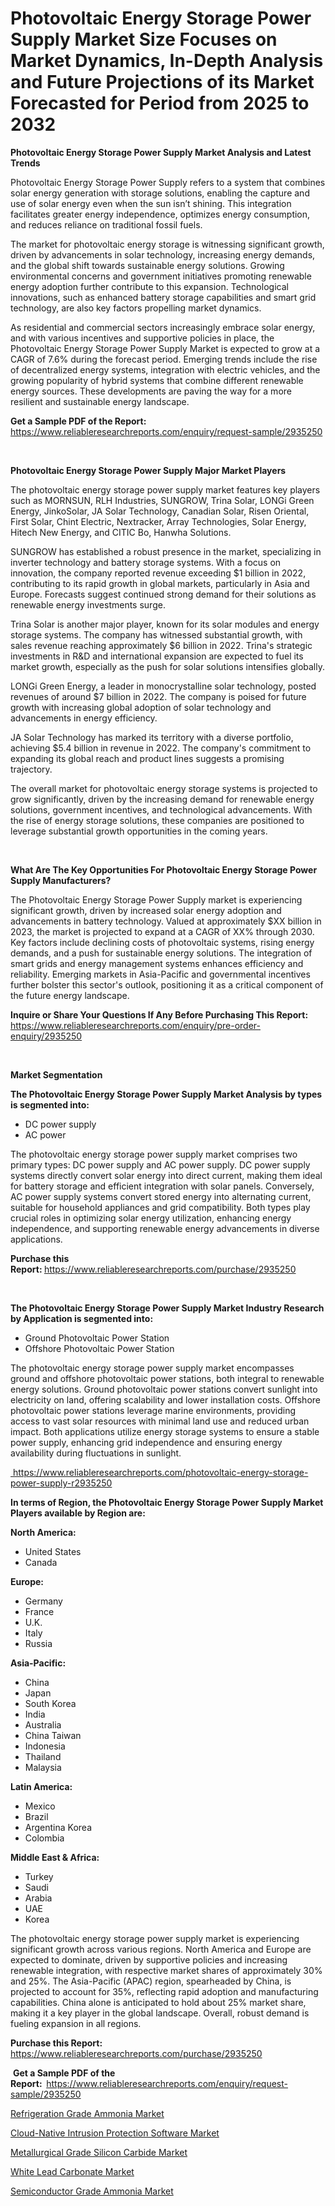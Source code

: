 <p><h1>Photovoltaic Energy Storage Power Supply Market Size Focuses on Market Dynamics, In-Depth Analysis and Future Projections of its Market Forecasted for Period from 2025 to 2032</h1></p><p><strong>Photovoltaic Energy Storage Power Supply Market Analysis and Latest Trends</strong></p>
<p><p>Photovoltaic Energy Storage Power Supply refers to a system that combines solar energy generation with storage solutions, enabling the capture and use of solar energy even when the sun isn’t shining. This integration facilitates greater energy independence, optimizes energy consumption, and reduces reliance on traditional fossil fuels.</p><p>The market for photovoltaic energy storage is witnessing significant growth, driven by advancements in solar technology, increasing energy demands, and the global shift towards sustainable energy solutions. Growing environmental concerns and government initiatives promoting renewable energy adoption further contribute to this expansion. Technological innovations, such as enhanced battery storage capabilities and smart grid technology, are also key factors propelling market dynamics.</p><p>As residential and commercial sectors increasingly embrace solar energy, and with various incentives and supportive policies in place, the Photovoltaic Energy Storage Power Supply Market is expected to grow at a CAGR of 7.6% during the forecast period. Emerging trends include the rise of decentralized energy systems, integration with electric vehicles, and the growing popularity of hybrid systems that combine different renewable energy sources. These developments are paving the way for a more resilient and sustainable energy landscape.</p></p>
<p><strong>Get a Sample PDF of the Report:&nbsp;</strong> <a href="https://www.reliableresearchreports.com/enquiry/request-sample/2935250?utm_campaign=102&utm_medium=2&utm_source=Github&utm_content=ia&utm_term=14032025&utm_id=photovoltaic-energy-storage-power-supply">https://www.reliableresearchreports.com/enquiry/request-sample/2935250</a></p>
<p>&nbsp;</p>
<p><strong>Photovoltaic Energy Storage Power Supply Major Market Players</strong></p>
<p><p>The photovoltaic energy storage power supply market features key players such as MORNSUN, RLH Industries, SUNGROW, Trina Solar, LONGi Green Energy, JinkoSolar, JA Solar Technology, Canadian Solar, Risen Oriental, First Solar, Chint Electric, Nextracker, Array Technologies, Solar Energy, Hitech New Energy, and CITIC Bo, Hanwha Solutions. </p><p>SUNGROW has established a robust presence in the market, specializing in inverter technology and battery storage systems. With a focus on innovation, the company reported revenue exceeding $1 billion in 2022, contributing to its rapid growth in global markets, particularly in Asia and Europe. Forecasts suggest continued strong demand for their solutions as renewable energy investments surge.</p><p>Trina Solar is another major player, known for its solar modules and energy storage systems. The company has witnessed substantial growth, with sales revenue reaching approximately $6 billion in 2022. Trina's strategic investments in R&D and international expansion are expected to fuel its market growth, especially as the push for solar solutions intensifies globally.</p><p>LONGi Green Energy, a leader in monocrystalline solar technology, posted revenues of around $7 billion in 2022. The company is poised for future growth with increasing global adoption of solar technology and advancements in energy efficiency.</p><p>JA Solar Technology has marked its territory with a diverse portfolio, achieving $5.4 billion in revenue in 2022. The company's commitment to expanding its global reach and product lines suggests a promising trajectory.</p><p>The overall market for photovoltaic energy storage systems is projected to grow significantly, driven by the increasing demand for renewable energy solutions, government incentives, and technological advancements. With the rise of energy storage solutions, these companies are positioned to leverage substantial growth opportunities in the coming years.</p></p>
<p>&nbsp;</p>
<p><strong>What Are The Key Opportunities For Photovoltaic Energy Storage Power Supply Manufacturers?</strong></p>
<p><p>The Photovoltaic Energy Storage Power Supply market is experiencing significant growth, driven by increased solar energy adoption and advancements in battery technology. Valued at approximately $XX billion in 2023, the market is projected to expand at a CAGR of XX% through 2030. Key factors include declining costs of photovoltaic systems, rising energy demands, and a push for sustainable energy solutions. The integration of smart grids and energy management systems enhances efficiency and reliability. Emerging markets in Asia-Pacific and governmental incentives further bolster this sector's outlook, positioning it as a critical component of the future energy landscape.</p></p>
<p><strong>Inquire or Share Your Questions If Any Before Purchasing This Report:</strong> <a href="https://www.reliableresearchreports.com/enquiry/pre-order-enquiry/2935250?utm_campaign=102&utm_medium=2&utm_source=Github&utm_content=ia&utm_term=14032025&utm_id=photovoltaic-energy-storage-power-supply">https://www.reliableresearchreports.com/enquiry/pre-order-enquiry/2935250</a></p>
<p>&nbsp;</p>
<p><strong>Market Segmentation</strong></p>
<p><strong>The Photovoltaic Energy Storage Power Supply Market Analysis by types is segmented into:</strong></p>
<p><ul><li>DC power supply</li><li>AC power</li></ul></p>
<p><p>The photovoltaic energy storage power supply market comprises two primary types: DC power supply and AC power supply. DC power supply systems directly convert solar energy into direct current, making them ideal for battery storage and efficient integration with solar panels. Conversely, AC power supply systems convert stored energy into alternating current, suitable for household appliances and grid compatibility. Both types play crucial roles in optimizing solar energy utilization, enhancing energy independence, and supporting renewable energy advancements in diverse applications.</p></p>
<p><strong>Purchase this Report:&nbsp;</strong><a href="https://www.reliableresearchreports.com/purchase/2935250?utm_campaign=102&utm_medium=2&utm_source=Github&utm_content=ia&utm_term=14032025&utm_id=photovoltaic-energy-storage-power-supply">https://www.reliableresearchreports.com/purchase/2935250</a></p>
<p>&nbsp;</p>
<p><strong>The Photovoltaic Energy Storage Power Supply Market Industry Research by Application is segmented into:</strong></p>
<p><ul><li>Ground Photovoltaic Power Station</li><li>Offshore Photovoltaic Power Station</li></ul></p>
<p><p>The photovoltaic energy storage power supply market encompasses ground and offshore photovoltaic power stations, both integral to renewable energy solutions. Ground photovoltaic power stations convert sunlight into electricity on land, offering scalability and lower installation costs. Offshore photovoltaic power stations leverage marine environments, providing access to vast solar resources with minimal land use and reduced urban impact. Both applications utilize energy storage systems to ensure a stable power supply, enhancing grid independence and ensuring energy availability during fluctuations in sunlight.</p></p>
<p><a href="https://www.reliableresearchreports.com/photovoltaic-energy-storage-power-supply-r2935250?utm_campaign=102&utm_medium=2&utm_source=Github&utm_content=ia&utm_term=14032025&utm_id=photovoltaic-energy-storage-power-supply">&nbsp;https://www.reliableresearchreports.com/photovoltaic-energy-storage-power-supply-r2935250</a></p>
<p><strong>In terms of Region, the Photovoltaic Energy Storage Power Supply Market Players available by Region are:</strong></p>
<p>
    <p> <strong> North America: </strong>
        <ul>
            <li>United States</li>
            <li>Canada</li>
        </ul>
        </p> 
    <p> <strong> Europe: </strong>
        <ul>
            <li>Germany</li>
            <li>France</li>
            <li>U.K.</li>
            <li>Italy</li>
            <li>Russia</li>
        </ul>
        </p> 
    <p> <strong> Asia-Pacific: </strong>
        <ul>
            <li>China</li>
            <li>Japan</li>
            <li>South Korea</li>
            <li>India</li>
            <li>Australia</li>
            <li>China Taiwan</li>
            <li>Indonesia</li>
            <li>Thailand</li>
            <li>Malaysia</li>
        </ul>
        </p> 
    <p> <strong> Latin America: </strong>
        <ul>
            <li>Mexico</li>
            <li>Brazil</li>
            <li>Argentina Korea</li>
            <li>Colombia</li>
        </ul>
        </p> 
    <p> <strong> Middle East & Africa: </strong>
        <ul>
            <li>Turkey</li>
            <li>Saudi</li>
            <li>Arabia</li>
            <li>UAE</li>
            <li>Korea</li>
        </ul>
    </p>
    </p>
<p><p>The photovoltaic energy storage power supply market is experiencing significant growth across various regions. North America and Europe are expected to dominate, driven by supportive policies and increasing renewable integration, with respective market shares of approximately 30% and 25%. The Asia-Pacific (APAC) region, spearheaded by China, is projected to account for 35%, reflecting rapid adoption and manufacturing capabilities. China alone is anticipated to hold about 25% market share, making it a key player in the global landscape. Overall, robust demand is fueling expansion in all regions.</p></p>
<p><strong>Purchase this Report: </strong><a href="https://www.reliableresearchreports.com/purchase/2935250?utm_campaign=102&utm_medium=2&utm_source=Github&utm_content=ia&utm_term=14032025&utm_id=photovoltaic-energy-storage-power-supply">https://www.reliableresearchreports.com/purchase/2935250</a></p>
<p>&nbsp;<strong>Get a Sample PDF of the Report:&nbsp;&nbsp;</strong><a href="https://www.reliableresearchreports.com/enquiry/request-sample/2935250?utm_campaign=102&utm_medium=2&utm_source=Github&utm_content=ia&utm_term=14032025&utm_id=photovoltaic-energy-storage-power-supply">https://www.reliableresearchreports.com/enquiry/request-sample/2935250</a></p>
<p><strong></strong></p>
<p><p><a href="https://github.com/ubavicachida/Market-Research-Report-List-1/blob/main/refrigeration-grade-ammonia-market.md?utm_campaign=102&utm_medium=2&utm_source=Github&utm_content=ia&utm_term=14032025&utm_id=photovoltaic-energy-storage-power-supply">Refrigeration Grade Ammonia Market</a></p><p><a href="https://github.com/dayaanapis5/Market-Research-Report-List-1/blob/main/cloud-native-intrusion-protection-software-market.md?utm_campaign=102&utm_medium=2&utm_source=Github&utm_content=ia&utm_term=14032025&utm_id=photovoltaic-energy-storage-power-supply">Cloud-Native Intrusion Protection Software Market</a></p><p><a href="https://github.com/gasikcalbos8/Market-Research-Report-List-1/blob/main/metallurgical-grade-silicon-carbide-market.md?utm_campaign=102&utm_medium=2&utm_source=Github&utm_content=ia&utm_term=14032025&utm_id=photovoltaic-energy-storage-power-supply">Metallurgical Grade Silicon Carbide Market</a></p><p><a href="https://github.com/vaduzunny/Market-Research-Report-List-1/blob/main/white-lead-carbonate-market.md?utm_campaign=102&utm_medium=2&utm_source=Github&utm_content=ia&utm_term=14032025&utm_id=photovoltaic-energy-storage-power-supply">White Lead Carbonate Market</a></p><p><a href="https://github.com/daleogrando/Market-Research-Report-List-1/blob/main/semiconductor-grade-ammonia-market.md?utm_campaign=102&utm_medium=2&utm_source=Github&utm_content=ia&utm_term=14032025&utm_id=photovoltaic-energy-storage-power-supply">Semiconductor Grade Ammonia Market</a></p></p>